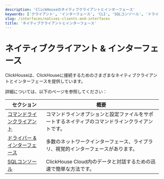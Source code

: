```yaml
---
description: 'ClickHouseのネイティブクライアントとインターフェース'
keywords: ['クライアント', 'インターフェース', 'CLI', 'SQLコンソール', 'ドライバー']
slug: /interfaces/natives-clients-and-interfaces
title: 'ネイティブクライアントとインターフェース'
---
```



# ネイティブクライアント & インターフェース

ClickHouseは、ClickHouseに接続するためのさまざまなネイティブクライアントとインターフェースを提供しています。

詳細については、以下のページを参照してください：

| セクション                                                    | 概要                                                                                |
|--------------------------------------------------------------|-------------------------------------------------------------------------------------|
| [コマンドラインクライアント](/interfaces/cli)        | コマンドラインオプションと設定ファイルをサポートするネイティブのコマンドラインクライアントです。   |
| [ドライバー & インターフェース](/interfaces/overview) | 多数のネットワークインターフェース、ライブラリ、視覚的インターフェースがあります。                  |
| [SQLコンソール](/integrations/sql-clients/sql-console) | ClickHouse Cloud内のデータと対話するための迅速で簡単な方法です。                        |
